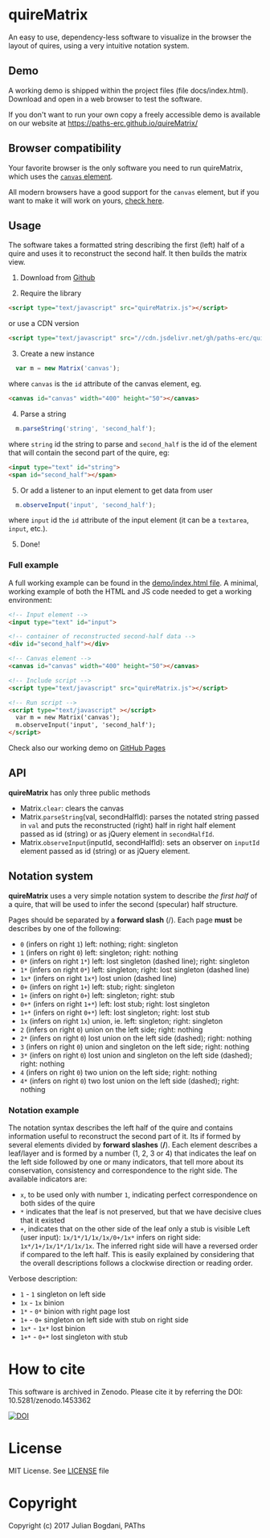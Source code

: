 # quireMatrix
An easy to use, dependency-less software to visualize in the browser the layout
of quires, using a very intuitive notation system.

## Demo
A working demo is shipped within the project files (file docs/index.html). Download
and open in a web browser to test the software.

If you don't want to run your own copy a freely accessible demo is available
on our website at https://paths-erc.github.io/quireMatrix/

## Browser compatibility
Your favorite browser is the only software you need to run quireMatrix, which uses
the [`canvas` element](https://en.wikipedia.org/wiki/Canvas_element).

All modern browsers have a good support for the `canvas` element, but if you
want to make it will work on yours, [check here](http://caniuse.com/#feat=canvas).

## Usage
The software takes a formatted string describing the first (left) half of a
quire and uses it to reconstruct the second half. It then builds the matrix view.

1. Download from [Github](https://github.com/paths-erc/quireMatrix/archive/master.zip)

2. Require the library
```html
<script type="text/javascript" src="quireMatrix.js"></script>
```
  or use a CDN version

  ```html
<script type="text/javascript" src="//cdn.jsdelivr.net/gh/paths-erc/quireMatrix/quireMatrix.min.js"></script>
```

3. Create a new instance
```js
  var m = new Matrix('canvas');
```
where `canvas` is the `id` attribute of the canvas element, eg.

```html
<canvas id="canvas" width="400" height="50"></canvas>
```

4. Parse a string
```javascript
  m.parseString('string', 'second_half');
```
where `string` id the string to parse and `second_half` is the id of the element
that will contain the second part of the quire, eg:

```html
<input type="text" id="string">
<span id="second_half"></span>
```

5. Or add a listener to an input element to get data from user
```javascript
  m.observeInput('input', 'second_half');
```
where `input` id the `id` attribute of the input element (it can be a `textarea`,
`input`, etc.).

5. Done!

### Full example
A full working example can be found in the [demo/index.html file](https://github.com/paths-erc/quireMatrix/blob/master/docs/index.html). A minimal,
working example of both the HTML and JS code needed to get a working environment:

```html
<!-- Input element -->
<input type="text" id="input">

<!-- container of reconstructed second-half data -->
<div id="second_half"></div>

<!-- Canvas element -->
<canvas id="canvas" width="400" height="50"></canvas>

<!-- Include script -->
<script type="text/javascript" src="quireMatrix.js"></script>

<!-- Run script -->
<script type="text/javascript" ></script>
  var m = new Matrix('canvas');
  m.observeInput('input', 'second_half');
</script>
```

Check also our working demo on  [GitHub Pages](https://paths-erc.github.io/quireMatrix/)

## API
**quireMatrix** has only three public methods
- Matrix.`clear`: clears the canvas
- Matrix.`parseString`(val, secondHalfId): parses the notated string passed in `val`
and puts the reconstructed (right) half in right half element passed as id (string)
or as jQuery element in `secondHalfId`.
- Matrix.`observeInput`(inputId, secondHalfId): sets an observer on `inputId` element
passed as id (string) or as jQuery element.

## Notation system
**quireMatrix** uses a very simple notation system to describe
*the first half* of a quire, that will be used to infer the second (specular) half structure.

Pages should be separated by a **forward slash** (/). Each page **must** be describes
by one of the following:

- `0` (infers on right `1`) left: nothing; right: singleton
- `1` (infers on right `0`) left: singleton; right: nothing
- `0*` (infers on right `1*`) left: lost singleton (dashed line); right: singleton
- `1*` (infers on right `0*`) left: singleton; right: lost singleton (dashed line)
- `1x*` (infers on right `1x*`) lost union (dashed line)
- `0+` (infers on right `1+`) left: stub; right: singleton
- `1+` (infers on right `0+`) left: singleton; right: stub
- `0+*` (infers on right `1+*`) left: lost stub; right: lost singleton
- `1+*` (infers on right `0+*`) left: lost singleton; right: lost stub
- `1x` (infers on right `1x`) union, ie. left: singleton; right: singleton
- `2` (infers on right `0`) union on the left side; right: nothing
- `2*` (infers on right `0`) lost union on the left side (dashed); right: nothing
- `3` (infers on right `0`) union and singleton on the left side; right: nothing
- `3*` (infers on right `0`) lost union and singleton on the left side (dashed); right: nothing
- `4` (infers on right `0`) two union on the left side; right: nothing
- `4*` (infers on right `0`) two lost union on the left side (dashed); right: nothing

### Notation example
The notation syntax describes the left half of the quire and contains information
useful to reconstruct the second part of it. Its if formed by several elements
divided by **forward slashes** (**/**). Each element describes a leaf/layer and is
formed by a number (1, 2, 3 or 4) that indicates the leaf on the left side followed
by one or many indicators, that tell more about its conservation, consistency
and correspondence to the right side. The available indicators are:
- `x`, to be used only with number `1`, indicating perfect correspondence on both
sides of the quire
- `*` indicates that the leaf is not preserved, but that we have decisive clues
that it existed
- `+`, indicates that on the other side of the leaf only a stub is visible
Left (user input): `1x/1*/1/1x/1x/0+/1x*` infers on right side: `1x*/1+/1x/1*/1/1x/1x`.
The inferred right side will have a reversed order if compared to the left half.
This is easily explained by considering that the overall descriptions follows a
clockwise direction or reading order.

Verbose description:
- `1` - `1` singleton on left side
- `1x` - `1x` binion
- `1*` - `0*` binion with right page lost
- `1+` - `0+` singleton on left side with stub on right side
- `1x*` - `1x*` lost binion
- `1+*` - `0+*` lost singleton with stub

# How to cite
This software is archived in Zenodo. Please cite it by referring the DOI: 10.5281/zenodo.1453362

[![DOI](https://zenodo.org/badge/95661162.svg)](https://zenodo.org/badge/latestdoi/95661162)

# License
MIT License. See [LICENSE](LICENSE) file

# Copyright
Copyright (c) 2017 Julian Bogdani, PAThs
